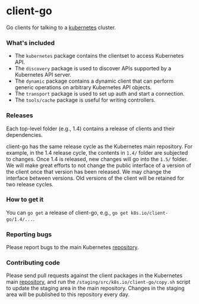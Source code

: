 # client-go

Go clients for talking to a [kubernetes](http://kubernetes.io/) cluster.

### What's included

* The `kubernetes` package contains the clientset to access Kubernetes API.
* The `discovery` package is used to discover APIs supported by a Kubernetes API server.
* The `dynamic` package contains a dynamic client that can perform generic operations on arbitrary Kubernetes API objects.
* The `transport` package is used to set up auth and start a connection.
* The `tools/cache` package is useful for writing controllers.

### Releases

Each top-level folder (e.g., 1.4) contains a release of clients and their dependencies.

client-go has the same release cycle as the Kubernetes main repository. For example, in the 1.4 release cycle, the contents in `1.4/` folder are subjected to changes. Once 1.4 is released, new changes will go into the `1.5/` folder. We will make great efforts to not change the public interface of a version of the client once that version has been released. We may change the interface between versions. Old versions of the client will be retained for two release cycles.

### How to get it

You can `go get` a release of client-go, e.g., `go get k8s.io/client-go/1.4/...`.

### Reporting bugs

Please report bugs to the main Kubernetes [repository](https://github.com/kubernetes/kubernetes/issues/new).

### Contributing code
Please send pull requests against the client packages in the Kubernetes main [repository](https://github.com/kubernetes/kubernetes), and run the `/staging/src/k8s.io/client-go/copy.sh` script to update the staging area in the main repository. Changes in the staging area will be published to this repository every day.
